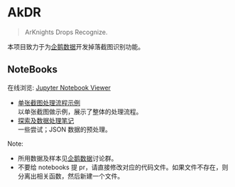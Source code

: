 # AkDR

> ArKnights Drops Recognize.

本项目致力于为[企鹅数据](https://penguin-stats.io/)开发掉落截图识别功能。


## NoteBooks

在线浏览: [Jupyter Notebook Viewer](https://nbviewer.jupyter.org/github/inkydragon/AkDR/tree/master/notebooks/)

+ [单张截图处理流程示例](./notebooks/cut_workflow_with_notes.ipynb)  
    以单张截图做示例，展示了整体的处理流程。
+ [探索及数据处理笔记](./notebooks/explore_and_make_data.ipynb)  
    一些尝试；JSON 数据的预处理。

Note:
+ 所用数据及样本见[企鹅数据](https://penguin-stats.io/)讨论群。
+ 不要给 notebooks 提 pr，请直接修改对应的代码文件。如果文件不存在，则分离出相关函数，然后新建一个文件。
